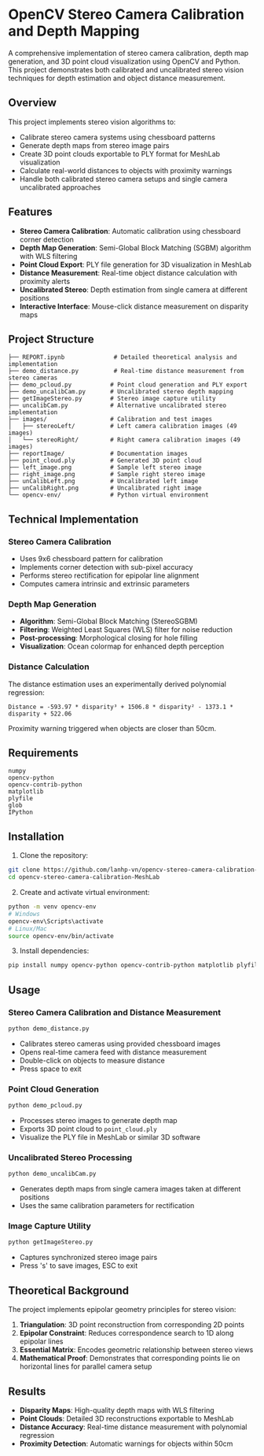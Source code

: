 # OpenCV Stereo Camera Calibration and Depth Mapping

A comprehensive implementation of stereo camera calibration, depth map generation, and 3D point cloud visualization using OpenCV and Python. This project demonstrates both calibrated and uncalibrated stereo vision techniques for depth estimation and object distance measurement.

## Overview

This project implements stereo vision algorithms to:
- Calibrate stereo camera systems using chessboard patterns
- Generate depth maps from stereo image pairs
- Create 3D point clouds exportable to PLY format for MeshLab visualization  
- Calculate real-world distances to objects with proximity warnings
- Handle both calibrated stereo camera setups and single camera uncalibrated approaches

## Features

- **Stereo Camera Calibration**: Automatic calibration using chessboard corner detection
- **Depth Map Generation**: Semi-Global Block Matching (SGBM) algorithm with WLS filtering
- **Point Cloud Export**: PLY file generation for 3D visualization in MeshLab
- **Distance Measurement**: Real-time object distance calculation with proximity alerts
- **Uncalibrated Stereo**: Depth estimation from single camera at different positions
- **Interactive Interface**: Mouse-click distance measurement on disparity maps

## Project Structure

```
├── REPORT.ipynb              # Detailed theoretical analysis and implementation
├── demo_distance.py          # Real-time distance measurement from stereo cameras
├── demo_pcloud.py           # Point cloud generation and PLY export
├── demo_uncalibCam.py       # Uncalibrated stereo depth mapping
├── getImageStereo.py        # Stereo image capture utility
├── uncalibCam.py            # Alternative uncalibrated stereo implementation
├── images/                  # Calibration and test images
│   ├── stereoLeft/          # Left camera calibration images (49 images)
│   └── stereoRight/         # Right camera calibration images (49 images)
├── reportImage/             # Documentation images
├── point_cloud.ply          # Generated 3D point cloud
├── left_image.png           # Sample left stereo image
├── right_image.png          # Sample right stereo image
├── unCalibLeft.png          # Uncalibrated left image
├── unCalibRight.png         # Uncalibrated right image
└── opencv-env/              # Python virtual environment
```

## Technical Implementation

### Stereo Camera Calibration
- Uses 9x6 chessboard pattern for calibration
- Implements corner detection with sub-pixel accuracy
- Performs stereo rectification for epipolar line alignment
- Computes camera intrinsic and extrinsic parameters

### Depth Map Generation
- **Algorithm**: Semi-Global Block Matching (StereoSGBM)
- **Filtering**: Weighted Least Squares (WLS) filter for noise reduction
- **Post-processing**: Morphological closing for hole filling
- **Visualization**: Ocean colormap for enhanced depth perception

### Distance Calculation
The distance estimation uses an experimentally derived polynomial regression:
```
Distance = -593.97 * disparity³ + 1506.8 * disparity² - 1373.1 * disparity + 522.06
```
Proximity warning triggered when objects are closer than 50cm.

## Requirements

```
numpy
opencv-python
opencv-contrib-python
matplotlib
plyfile
glob
IPython
```

## Installation

1. Clone the repository:
```bash
git clone https://github.com/lanhp-vn/opencv-stereo-camera-calibration-MeshLab.git
cd opencv-stereo-camera-calibration-MeshLab
```

2. Create and activate virtual environment:
```bash
python -m venv opencv-env
# Windows
opencv-env\Scripts\activate
# Linux/Mac
source opencv-env/bin/activate
```

3. Install dependencies:
```bash
pip install numpy opencv-python opencv-contrib-python matplotlib plyfile
```

## Usage

### Stereo Camera Calibration and Distance Measurement
```bash
python demo_distance.py
```
- Calibrates stereo cameras using provided chessboard images
- Opens real-time camera feed with distance measurement
- Double-click on objects to measure distance
- Press space to exit

### Point Cloud Generation
```bash
python demo_pcloud.py
```
- Processes stereo images to generate depth map
- Exports 3D point cloud to `point_cloud.ply`
- Visualize the PLY file in MeshLab or similar 3D software

### Uncalibrated Stereo Processing
```bash
python demo_uncalibCam.py
```
- Generates depth maps from single camera images taken at different positions
- Uses the same calibration parameters for rectification

### Image Capture Utility
```bash
python getImageStereo.py
```
- Captures synchronized stereo image pairs
- Press 's' to save images, ESC to exit

## Theoretical Background

The project implements epipolar geometry principles for stereo vision:

1. **Triangulation**: 3D point reconstruction from corresponding 2D points
2. **Epipolar Constraint**: Reduces correspondence search to 1D along epipolar lines
3. **Essential Matrix**: Encodes geometric relationship between stereo views
4. **Mathematical Proof**: Demonstrates that corresponding points lie on horizontal lines for parallel camera setup

## Results

- **Disparity Maps**: High-quality depth maps with WLS filtering
- **Point Clouds**: Detailed 3D reconstructions exportable to MeshLab
- **Distance Accuracy**: Real-time distance measurement with polynomial regression
- **Proximity Detection**: Automatic warnings for objects within 50cm
